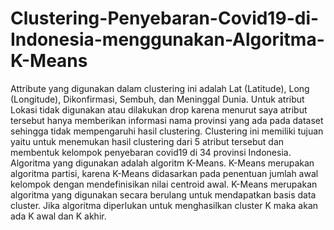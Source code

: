 # Clustering-Penyebaran-Covid19-di-Indonesia-menggunakan-Algoritma-K-Means

Attribute yang digunakan dalam clustering ini adalah Lat (Latitude), Long (Longitude), Dikonfirmasi, Sembuh, dan Meninggal Dunia. Untuk atribut Lokasi tidak digunakan atau dilakukan drop karena menurut saya atribut tersebut hanya memberikan informasi nama provinsi yang ada pada dataset sehingga tidak mempengaruhi hasil clustering. Clustering ini memiliki tujuan yaitu untuk menemukan hasil clustering dari 5 atribut tersebut dan membentuk kelompok penyebaran covid19 di 34 provinsi Indonesia. Algoritma yang digunakan adalah algoritm K-Means. K-Means merupakan algoritma partisi, karena K-Means didasarkan pada penentuan jumlah awal kelompok dengan
mendefinisikan nilai centroid awal. K-Means merupakan algoritma yang digunakan secara berulang untuk mendapatkan basis data cluster. Jika algoritma diperlukan untuk menghasilkan cluster K maka akan ada K awal dan K akhir.
